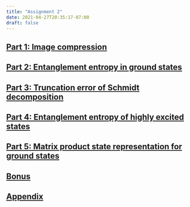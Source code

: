 ```yaml
---
title: "Assignment 2"
date: 2021-04-27T20:35:17-07:00
draft: false
---
```


## [Part 1: Image compression](images)

## [Part 2: Entanglement entropy in ground states](entropy_gs)

## [Part 3: Truncation error of Schmidt decomposition](schmidt)

## [Part 4: Entanglement entropy of highly excited states](entropy_es)

## [Part 5: Matrix product state representation for ground states](mps)

## [Bonus](bonus)

## [Appendix](appendix)
